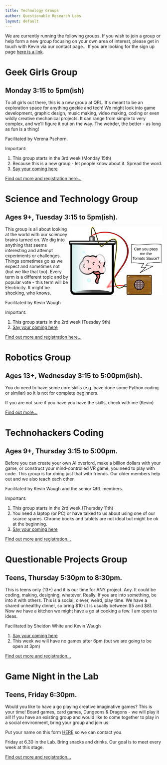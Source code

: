 ```yaml
---
title: Technology Groups
author: Questionable Research Labs
layout: default
---
```


We are currently running the following groups. If you wish to join a group or help form a new group focusing on your own area of interest, please get in touch with
Kevin via our contact page… If you are looking for the sign up page [here is a link](https://forms.gle/NVy8Nwq8rgY2tUZq6).

# Geek Girls Group

## Monday 3:15 to 5pm(ish)	 
To all girls out there, this is a new group at QRL. It's meant to be an exploration space for anything geekie and tech! We might look into game development, graphic design, music making, video making, coding or even wildly creative mechanical projects. It can range from simple to very complex, and we'll figure it out on the way. The weirder, the better - as long as fun is a thing!

Facilitated by Verena Pschorn.

Important:
1. This group starts in the 3rd week (Monday 15th)
2. Because this is a new group - let people know about it. Spread the word.
3. [Say your coming here][IntrestForm]

[Find out more and registration here…](/groups/geek-girls-group)

# Science and Technology Group

## Ages 9+, Tuesday 3:15 to 5pm(ish).

<img src="/info-page-assets/groups/experment_o.png" style="float: right">

This group is all about looking at the world with our sciencey brains turned on. We dig into anything that seems interesting and attempt experiments or challenges. Things sometimes go as we expect and sometimes not (but we like that too). Every term is a different topic and by popular vote - this term will be Electricity. It might be shocking, who knows.

Facilitated by Kevin Waugh

Important:
1. This group starts in the 2rd week (Tuesday 9th)
2. [Say your coming here][IntrestForm]

[Find out more and registration here…](/groups/sci-tech)

# Robotics Group

## Ages 13+, Wednesday 3:15 to 5:00pm(ish).

You do need to have some core skills (e.g. have done some Python coding or similar) so it is not for complete beginners.

If you are not sure if you have you have the skills, check with me (Kevin)

[Find out more…](/groups/robotics)

# Technohackers Coding

## Ages 9+, Thursday 3:15 to 5:00pm.

Before you can create your own AI overlord, make a billion dollars with your game, or construct your mind-controlled VR game, you need to play with code. This group is for doing just that with friends. Our older members help out and we also teach each other.

Facilitated by Kevin Waugh and the senior QRL members.

Important:
1. This group starts in the 2rd week (Thursday 11th)
2. You need a laptop (or PC) or have talked to us about using one of our scarce spares. Chrome books and tablets are not ideal but might be ok at the beginning.
3. [Say your coming here][IntrestForm]

[Find out more and registration…](/groups/coding)

# Questionable Projects Group

## Teens, Thursday 5:30pm to 8:30pm.

This is teens only (13+) and it is our time for ANY project. Any. It could be coding, making, designing, whatever. Really. If you are into something, be into it with others. This is a social, clever, weird, play time. We have a shared unhealthy dinner, so bring $10 (it is usually between $5 and $8). Now we have a kitchen we might have a go at cooking a few. I am open to ideas.

Facilitated by Sheldon White and Kevin Waugh

1. [Say your coming here][IntrestForm]
2. This week we will have no games after 6pm (but we are going to be open at 3pm)

[Find out more and registration…](/groups/questionable)

[IntrestForm]: https://forms.gle/UcR16rzizY9wP1ba8

# Game Night in the Lab

## Teens, Friday 6:30pm.

Would you like to have a go playing creative imaginative games? This is your time! Board games, card games, Dungeons & Dragons - we will play it all! If you have an existing group and would like to come together to play in a social environment, bring your group and join us.

Put your name on this form [HERE](https://forms.gle/jbzEoyHacFBgJp817) so we can contact you.

Friday at 6.30 in the Lab. Bring snacks and drinks. Our goal is to meet every week at this stage. 

[Find out more and registration…](/groups/game-in-lab)
